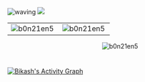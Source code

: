  ![waving](https://capsule-render.vercel.app/api?type=waving&height=90&color=gradient)
![](https://komarev.com/ghpvc/?username=b0n21en5&color=brightgreen)

<table>
<tr>
 <td><img align="left" alt="b0n21en5" src="https://github-readme-stats-eight-theta.vercel.app/api?username=b0n21en5&show_icons=true&theme=algolia&include_all_commits=true&count_private=true" style="max-width: 100%;" /></td>
<td><img align="left" alt="b0n21en5" src="https://github-readme-stats-eight-theta.vercel.app/api/top-langs/?username=b0n21en5&show_icons=true&layout=compact&langs_count=8&theme=algolia" style="max-width: 100%;" /></td>

</tr>
</table>
<div align="center">
<img align="center" src="https://github-readme-streak-stats.herokuapp.com/?user=b0n21en5&show_icons=true&theme=algolia&include_all_commits=true&count_private=true" alt="b0n21en5" />
 </div>

# 

<a href="https://activity-graph.herokuapp.com/graph?username=b0n21en5"><img alt="Bikash's Activity Graph" src="https://activity-graph.herokuapp.com/graph?username=b0n21en5&bg_color=231955&color=5BCDEC&line=EF5B0C&point=FFFFFF&hide_border=true" />
</a>








